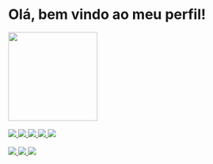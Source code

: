 <h1>Olá, bem vindo ao meu perfil!</h1>
<div>
   <a href="github.com/Loopzito">
   <img height="180em" src="https://github-readme-stats.vercel.app/api?username=Loopzito&show_icons=true&theme=nord&include_all_commits=true&count_private=true"/>
</div>
  
<div>
  <br>
  <img src="https://img.shields.io/badge/Linux-FCC624?style=for-the-badge&logo=linux&logoColor=black" />
  <a href="https://github.com/Loopzito" target="_blank" </a> <img src="https://img.shields.io/badge/GitHub-100000?style=for-the-badge&logo=github&logoColor=white"/>
  <a href="https://instagram.com/loop.dev" target="_blank" </a> <img src="https://img.shields.io/badge/Instagram-E4405F?style=for-the-badge&logo=instagram&logoColor=white" />
    <a href="https://youtube.com/c/Loopzito" target="_blank" </a> <img src="https://img.shields.io/badge/YouTube-FF0000?style=for-the-badge&logo=youtube&logoColor=white" />
   <a href="https://loopzito.contato@gmail.com" target="_blank" <a> <img src="https://img.shields.io/badge/Gmail-D14836?style=for-the-badge&logo=gmail&logoColor=white" />
</div>
  
<div>
  <br>
   <img src="https://img.shields.io/badge/HTML5-E34F26?style=for-the-badge&logo=html5&logoColor=white" />
   <img src="https://img.shields.io/badge/CSS3-1572B6?style=for-the-badge&logo=css3&logoColor=white" />
   <img src="https://img.shields.io/badge/JavaScript-F7DF1E?style=for-the-badge&logo=javascript&logoColor=black" />
</div>
